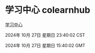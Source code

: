 # 学习中心 colearnhub
[学习中心](http://219.139.197.74:56308/colearnhub/)

2024年 10月 27日 星期日 23:40:02 CST

2024年 10月 27日 星期日 15:40:02 GMT
